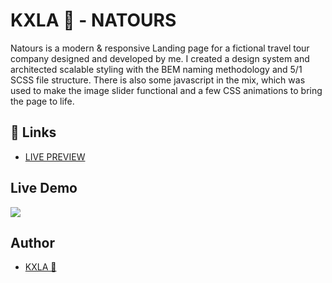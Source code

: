 # KXLA 🤙 - NATOURS
Natours is a modern & responsive  Landing page for a fictional travel tour company designed and developed by me. I created a design system and architected scalable styling with the BEM naming methodology and 5/1 SCSS file structure. There is also some javascript in the mix,  which was used to make the image slider functional and a few CSS animations to bring the page to life.

## 🔗 Links

- [LIVE PREVIEW](https://kxlaa.github.io/NATOURS-V1/)
  
## Live Demo
![](Assets/Desktop/demo-2.gif)


## Author
* [KXLA 🤙](https://kxlaa.com/)